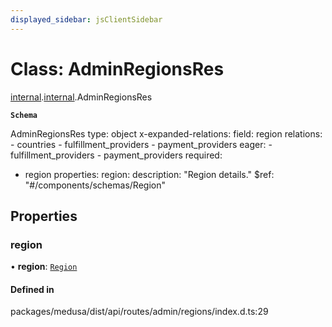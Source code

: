```yaml
---
displayed_sidebar: jsClientSidebar
---
```


# Class: AdminRegionsRes

[internal](../modules/internal-8.md).[internal](../modules/internal-8.internal.md).AdminRegionsRes

**`Schema`**

AdminRegionsRes
type: object
x-expanded-relations:
  field: region
  relations:
    - countries
    - fulfillment_providers
    - payment_providers
  eager:
    - fulfillment_providers
    - payment_providers
required:
  - region
properties:
  region:
    description: "Region details."
    $ref: "#/components/schemas/Region"

## Properties

### region

• **region**: [`Region`](internal-3.Region.md)

#### Defined in

packages/medusa/dist/api/routes/admin/regions/index.d.ts:29

